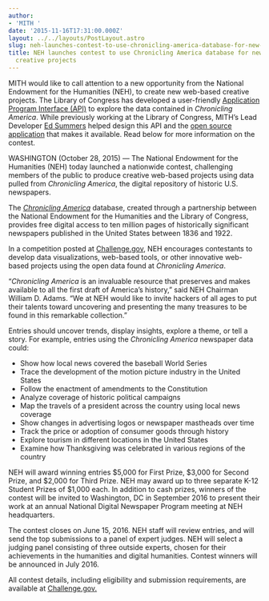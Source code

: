 ```yaml
---
author:
- 'MITH '
date: '2015-11-16T17:31:00.000Z'
layout: ../../layouts/PostLayout.astro
slug: neh-launches-contest-to-use-chronicling-america-database-for-new-web-based-creative-projects
title: NEH launches contest to use Chronicling America database for new web-based
  creative projects
---
```


MITH would like to call attention to a new opportunity from the National Endowment for the Humanities (NEH), to create new web-based creative projects. The Library of Congress has developed a user-friendly [Application Program Interface (API)](http://chroniclingamerica.loc.gov/about/api/) to explore the data contained in _Chronicling America_. While previously working at the Library of Congress, MITH’s Lead Developer [Ed Summers](http://mith.umd.edu/people/person/ed-summers/) helped design this API and the [open source application](https://github.com/libraryofcongress/chronam) that makes it available. Read below for more information on the contest.

WASHINGTON (October 28, 2015) — The National Endowment for the Humanities (NEH) today launched a nationwide contest, challenging members of the public to produce creative web-based projects using data pulled from _Chronicling America_, the digital repository of historic U.S. newspapers.

The [_Chronicling America_](http://chroniclingamerica.loc.gov/) database, created through a partnership between the National Endowment for the Humanities and the Library of Congress, provides free digital access to ten million pages of historically significant newspapers published in the United States between 1836 and 1922.

In a competition posted at [Challenge.gov](https://www.challenge.gov/challenge/chronicling-america-historic-american-newspapers-data-challenge/), NEH encourages contestants to develop data visualizations, web-based tools, or other innovative web-based projects using the open data found at _Chronicling America_.

“_Chronicling America_ is an invaluable resource that preserves and makes available to all the first draft of America’s history,” said NEH Chairman William D. Adams. “We at NEH would like to invite hackers of all ages to put their talents toward uncovering and presenting the many treasures to be found in this remarkable collection.”

Entries should uncover trends, display insights, explore a theme, or tell a story. For example, entries using the _Chronicling America_ newspaper data could:

- Show how local news covered the baseball World Series
- Trace the development of the motion picture industry in the United States
- Follow the enactment of amendments to the Constitution
- Analyze coverage of historic political campaigns
- Map the travels of a president across the country using local news coverage
- Show changes in advertising logos or newspaper mastheads over time
- Track the price or adoption of consumer goods through history
- Explore tourism in different locations in the United States
- Examine how Thanksgiving was celebrated in various regions of the country

NEH will award winning entries $5,000 for First Prize, $3,000 for Second Prize, and $2,000 for Third Prize. NEH may award up to three separate K-12 Student Prizes of $1,000 each. In addition to cash prizes, winners of the contest will be invited to Washington, DC in September 2016 to present their work at an annual National Digital Newspaper Program meeting at NEH headquarters.

The contest closes on June 15, 2016. NEH staff will review entries, and will send the top submissions to a panel of expert judges. NEH will select a judging panel consisting of three outside experts, chosen for their achievements in the humanities and digital humanities. Contest winners will be announced in July 2016.

All contest details, including eligibility and submission requirements, are available at [Challenge.gov.](https://www.challenge.gov/challenge/chronicling-america-historic-american-newspapers-data-challenge/)